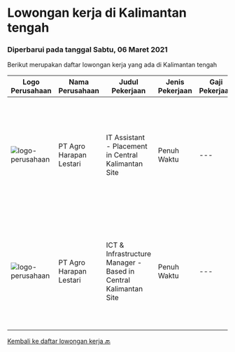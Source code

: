 
  # Lowongan kerja di Kalimantan tengah

  ### Diperbarui pada tanggal Sabtu, 06 Maret 2021

  Berikut merupakan daftar lowongan kerja yang ada di Kalimantan tengah

  |Logo Perusahaan | Nama Perusahaan | Judul Pekerjaan | Jenis Pekerjaan | Gaji Pekerjaan | Lokasi | Deskripsi | Tanggal diunggah | Pranala |
  | -------------- | --------------- | --------------- | --------- | --------- | -------------- | ------- | ----------- | ----------- |
  |![logo-perusahaan](https://image-service-cdn.seek.com.au/5a15c6a37865998b09dd27846d75fd36e5d4ffe5/ee4dce1061f3f616224767ad58cb2fc751b8d2dc)|PT Agro Harapan Lestari|IT Assistant - Placement in Central Kalimantan Site|Penuh Waktu|---|Kotawaringin Timur|Microsoft Windows Server (2003, 2008R2) administration, installation, disaster recovery planning, backups, performance analysis, and tuning on an...|Jumat, 19 Februari 2021|https://www.jobstreet.co.id/id/job/it-assistant-placement-in-central-kalimantan-site-3462148?token=0~026f7a6c-b39b-4096-8311-fa481be07111&sectionRank=1&jobId=jobstreet-id-job-3462148|
|![logo-perusahaan](https://image-service-cdn.seek.com.au/5a15c6a37865998b09dd27846d75fd36e5d4ffe5/ee4dce1061f3f616224767ad58cb2fc751b8d2dc)|PT Agro Harapan Lestari|ICT & Infrastructure Manager - Based in Central Kalimantan Site|Penuh Waktu|---|Seruyan|Lead ICT division operational planning and projects, organize and negotiate the allocation of IT resources. Develop, implement, and maintain policies,...|Jumat, 19 Februari 2021|https://www.jobstreet.co.id/id/job/ict-infrastructure-manager-based-in-central-kalimantan-site-3462144?token=0~026f7a6c-b39b-4096-8311-fa481be07111&sectionRank=2&jobId=jobstreet-id-job-3462144|


  [Kembali ke daftar lowongan kerja 🔙](../README.md#daftar-lowongan-kerja)
  